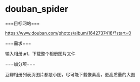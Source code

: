 # douban_spider

===目标网站===

https://www.douban.com/photos/album/1642737418/?start=0


===需求===

输入相册url，下载整个相册图片文件


===加分项===

豆瓣相册列表页图片都是小图，尽可能下载像素高，更高质量的大图
